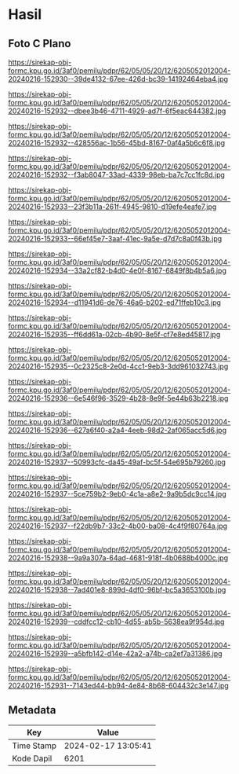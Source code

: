 # Hasil

## Foto C Plano

https://sirekap-obj-formc.kpu.go.id/3af0/pemilu/pdpr/62/05/05/20/12/6205052012004-20240216-152930--39de4132-67ee-426d-bc39-14192464eba4.jpg

https://sirekap-obj-formc.kpu.go.id/3af0/pemilu/pdpr/62/05/05/20/12/6205052012004-20240216-152932--dbee3b46-4711-4929-ad7f-6f5eac644382.jpg

https://sirekap-obj-formc.kpu.go.id/3af0/pemilu/pdpr/62/05/05/20/12/6205052012004-20240216-152932--428556ac-1b56-45bd-8167-0af4a5b6c6f8.jpg

https://sirekap-obj-formc.kpu.go.id/3af0/pemilu/pdpr/62/05/05/20/12/6205052012004-20240216-152932--f3ab8047-33ad-4339-98eb-ba7c7cc1fc8d.jpg

https://sirekap-obj-formc.kpu.go.id/3af0/pemilu/pdpr/62/05/05/20/12/6205052012004-20240216-152933--23f3b11a-261f-4945-9810-d19efe4eafe7.jpg

https://sirekap-obj-formc.kpu.go.id/3af0/pemilu/pdpr/62/05/05/20/12/6205052012004-20240216-152933--66ef45e7-3aaf-41ec-9a5e-d7d7c8a0f43b.jpg

https://sirekap-obj-formc.kpu.go.id/3af0/pemilu/pdpr/62/05/05/20/12/6205052012004-20240216-152934--33a2cf82-b4d0-4e0f-8167-6849f8b4b5a6.jpg

https://sirekap-obj-formc.kpu.go.id/3af0/pemilu/pdpr/62/05/05/20/12/6205052012004-20240216-152934--d11941d6-de76-46a6-b202-ed71ffeb10c3.jpg

https://sirekap-obj-formc.kpu.go.id/3af0/pemilu/pdpr/62/05/05/20/12/6205052012004-20240216-152935--ff6dd61a-02cb-4b90-8e5f-cf7e8ed45817.jpg

https://sirekap-obj-formc.kpu.go.id/3af0/pemilu/pdpr/62/05/05/20/12/6205052012004-20240216-152935--0c2325c8-2e0d-4cc1-9eb3-3dd961032743.jpg

https://sirekap-obj-formc.kpu.go.id/3af0/pemilu/pdpr/62/05/05/20/12/6205052012004-20240216-152936--6e546f96-3529-4b28-8e9f-5e44b63b2218.jpg

https://sirekap-obj-formc.kpu.go.id/3af0/pemilu/pdpr/62/05/05/20/12/6205052012004-20240216-152936--627a6f40-a2a4-4eeb-98d2-2af065acc5d6.jpg

https://sirekap-obj-formc.kpu.go.id/3af0/pemilu/pdpr/62/05/05/20/12/6205052012004-20240216-152937--50993cfc-da45-49af-bc5f-54e695b79260.jpg

https://sirekap-obj-formc.kpu.go.id/3af0/pemilu/pdpr/62/05/05/20/12/6205052012004-20240216-152937--5ce759b2-9eb0-4c1a-a8e2-9a9b5dc9cc14.jpg

https://sirekap-obj-formc.kpu.go.id/3af0/pemilu/pdpr/62/05/05/20/12/6205052012004-20240216-152937--f22db9b7-33c2-4b00-ba08-4c4f9f80764a.jpg

https://sirekap-obj-formc.kpu.go.id/3af0/pemilu/pdpr/62/05/05/20/12/6205052012004-20240216-152938--9a9a307a-64ad-4681-918f-4b0688b4000c.jpg

https://sirekap-obj-formc.kpu.go.id/3af0/pemilu/pdpr/62/05/05/20/12/6205052012004-20240216-152938--7ad401e8-899d-4df0-96bf-bc5a3653100b.jpg

https://sirekap-obj-formc.kpu.go.id/3af0/pemilu/pdpr/62/05/05/20/12/6205052012004-20240216-152939--cddfcc12-cb10-4d55-ab5b-5638ea9f954d.jpg

https://sirekap-obj-formc.kpu.go.id/3af0/pemilu/pdpr/62/05/05/20/12/6205052012004-20240216-152939--a5bfb142-d14e-42a2-a74b-ca2ef7a31386.jpg

https://sirekap-obj-formc.kpu.go.id/3af0/pemilu/pdpr/62/05/05/20/12/6205052012004-20240216-152931--7143ed44-bb94-4e84-8b68-604432c3e147.jpg


## Metadata

| Key        | Value               |
| ---------- | ------------------- |
| Time Stamp | 2024-02-17 13:05:41 |
| Kode Dapil | 6201                |



